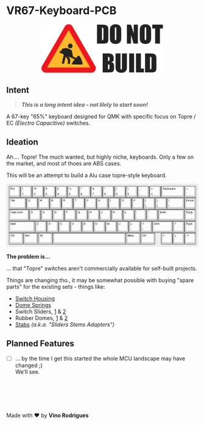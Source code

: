 # VR67-Keyboard-PCB

<p align="center"><img src="docs/donotbuild.min.svg" alt="Under Construction" width="320"></p>

## Intent

> ***This is a long intent idea - not lilely to start soon!***

A 67-key "65%" keyboard designed for QMK with specific focus on Topre / EC *(Electro Capacitive)* switches.


## Ideation

Ah.... Topre!  The much wanted, but highly niche, keyboards.  Only a few on the market, and most of thoes are ABS cases.

This will be an attempt to build a Alu case topre-style keyboard.

![](docs/vr67-display.png)

**The problem is...**

... that "Topre" switches aren't commercially available for self-built projects.

Things are changing tho., it may be somewhat possible with buying "spare parts" for the existing sets - things like:

- [Switch Housing](https://aliexpress.com/item/1005005724051113.html)
- [Dome Springs](https://aliexpress.com/item/1005007038852089.html)
- Switch Sliders, [1](https://aliexpress.com/item/1005007476122176.html) & [2](https://aliexpress.com/item/1005005721976294.html)
- Rubber Domes, [1](https://aliexpress.com/item/1005006621069216.html) & [2](https://aliexpress.com/item/1005005721050116.html)
- [Stabs](https://aliexpress.com/item/1005006631414158.html) *(a.k.a. "Sliders Stems Adapters")*

## Planned Features

- [ ] ... by the time I get this started the whole MCU landscape may have changed ;)  
We'll see.

&nbsp;<br>&nbsp;
---
Made with &#9829; by **Vino Rodrigues**
